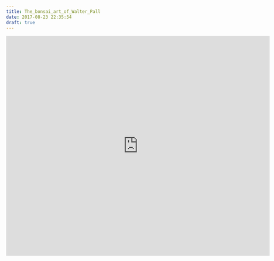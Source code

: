 ```yaml
---
title: The_bonsai_art_of_Walter_Pall
date: 2017-08-23 22:35:54
draft: true
---
```

<iframe id="myframe" scrolling='auto' frameborder="0"  width="720" height="600"  seamless src="http://www.artofbonsai.org/galleries/pall.php" ></iframe>
